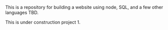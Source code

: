 This is a repository for building a website using node, SQL, and a few other languages TBD.

This is under construction project 1.
